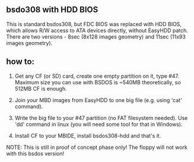 bsdo308 with HDD BIOS
---------------------

This is standard bsdos308, but FDC BIOS was replaced with HDD BIOS, which allows R/W access to ATA devices directly, without EasyHDD patch. There are two versions - 8sec (8x128 images geometry) and 11sec (11x93 images geometry).

how to:
-------

1. Get any CF (or SD) card, create one empty partition on it, type #47. Maximum size you can use with BSDOS is ~540MB theoretically, so 512MB CF is enough.

2. Join your MBD images from EasyHDD to one big file (e.g. using 'cat' command).

3. Write the big file to your #47 partition (no FAT filesystem needed). Use 'dd' command in linux (you will need some tool for that in Windows).

4. Install CF to your MBIDE, install bsdos308-hdd and that's it.

NOTE:  This is still in proof of concept phase only! The floppy will not work with this bsdos version!
